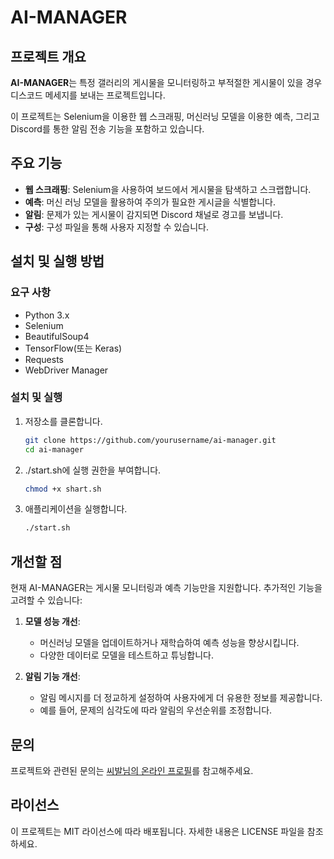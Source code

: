 # AI-MANAGER

## 프로젝트 개요

**AI-MANAGER**는 특정 갤러리의 게시물을 모니터링하고 부적절한 게시물이 있을 경우 디스코드 메세지를 보내는 프로젝트입니다. 

이 프로젝트는 Selenium을 이용한 웹 스크래핑, 머신러닝 모델을 이용한 예측, 그리고 Discord를 통한 알림 전송 기능을 포함하고 있습니다.

## 주요 기능

- **웹 스크래핑**: Selenium을 사용하여 보드에서 게시물을 탐색하고 스크랩합니다.
- **예측**: 머신 러닝 모델을 활용하여 주의가 필요한 게시글을 식별합니다.
- **알림**: 문제가 있는 게시물이 감지되면 Discord 채널로 경고를 보냅니다.
- **구성**: 구성 파일을 통해 사용자 지정할 수 있습니다.

## 설치 및 실행 방법

### 요구 사항

- Python 3.x
- Selenium
- BeautifulSoup4
- TensorFlow(또는 Keras)
- Requests
- WebDriver Manager

### 설치 및 실행

1. 저장소를 클론합니다.

   ```bash
   git clone https://github.com/yourusername/ai-manager.git
   cd ai-manager
   ```

2. ./start.sh에 실행 권한을 부여합니다.

   ```bash
   chmod +x shart.sh
   ```

3. 애플리케이션을 실행합니다.

   ```bash
   ./start.sh
   ```

## 개선할 점

현재 AI-MANAGER는 게시물 모니터링과 예측 기능만을 지원합니다. 추가적인 기능을 고려할 수 있습니다:

1. **모델 성능 개선**:
   - 머신러닝 모델을 업데이트하거나 재학습하여 예측 성능을 향상시킵니다.
   - 다양한 데이터로 모델을 테스트하고 튜닝합니다.

2. **알림 기능 개선**:
   - 알림 메시지를 더 정교하게 설정하여 사용자에게 더 유용한 정보를 제공합니다.
   - 예를 들어, 문제의 심각도에 따라 알림의 우선순위를 조정합니다.

## 문의

프로젝트와 관련된 문의는 [씨발님의 온라인 프로필](https://dcinside-ssibal.github.io/dcinside-ssibal-online-profile/)를 참고해주세요.


## 라이선스

이 프로젝트는 MIT 라이선스에 따라 배포됩니다. 자세한 내용은 LICENSE 파일을 참조하세요.
